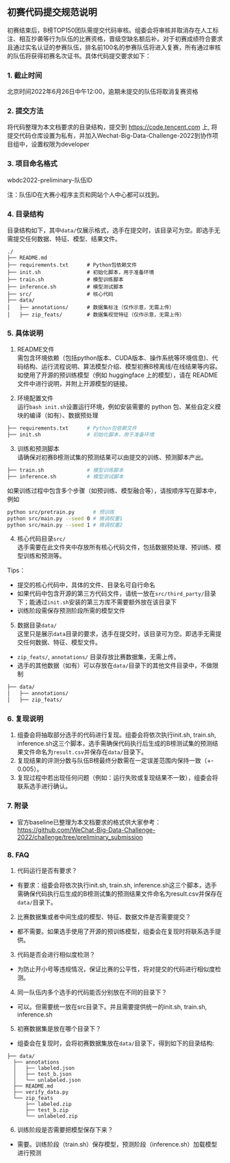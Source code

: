 ## 初赛代码提交规范说明
初赛结束后，B榜TOP150团队需提交代码审核。组委会将审核并取消存在人工标注、相互抄袭等行为队伍的比赛资格，晋级空缺名额后补。对于初赛成绩符合要求且通过实名认证的参赛队伍，排名前100名的参赛队伍将进入复赛，所有通过审核的队伍将获得初赛名次证书。具体代码提交要求如下：

### 1. 截止时间
北京时间2022年6月26日中午12:00，逾期未提交的队伍将取消复赛资格

### 2. 提交方法
将代码整理为本文档要求的目录结构，提交到 https://code.tencent.com 上, 将提交代码仓库设置为私有，并加入Wechat-Big-Data-Challenge-2022到协作项目组中，设置权限为developer

### 3. 项目命名格式
wbdc2022-preliminary-队伍ID

注：队伍ID在大赛小程序主页和网站个人中心都可以找到。

### 4. 目录结构

目录结构如下，其中`data/`仅展示格式，选手在提交时，该目录可为空。即选手无需提交任何数据、特征、模型、结果文件。
```
./
├── README.md
├── requirements.txt      # Python包依赖文件 
├── init.sh               # 初始化脚本，用于准备环境
├── train.sh              # 模型训练脚本
├── inference.sh          # 模型测试脚本 
├── src/                  # 核心代码
├── data/
│   ├── annotations/      # 数据集标注（仅作示意，无需上传）
│   ├── zip_feats/        # 数据集视觉特征（仅作示意，无需上传）
```

### 5. 具体说明

1. README文件  
需包含环境依赖（包括python版本、CUDA版本、操作系统等环境信息)、代码结构、运行流程说明、算法模型介绍、模型初赛B榜离线/在线结果等内容。
如使用了开源的预训练模型（例如 huggingface 上的模型），请在 README 文件中进行说明，并附上开源模型的链接。

2. 环境配置文件  
运行`bash init.sh`设置运行环境，例如安装需要的 python 包、某些自定义模块的编译（如有）、数据预处理
  ```bash
├── requirements.txt      # Python包依赖文件 
├── init.sh               # 初始化脚本，用于准备环境
  ```

3. 训练和预测脚本  
请确保对初赛B榜测试集的预测结果可以由提交的训练、预测脚本产出。
  ```bash
├── train.sh              # 模型训练脚本
├── inference.sh          # 模型测试脚本 
  ```

  如果训练过程中包含多个步骤（如预训练、模型融合等），请按顺序写在脚本中，例如
  ```bash
python src/pretrain.py      # 预训练
python src/main.py --seed 0 # 微调权重1
python src/main.py --seed 1 # 微调权重2
  ```

4. 核心代码目录`src/`  
选手需要在此文件夹中存放所有核心代码文件，包括数据预处理、预训练、模型训练和预测等。

  Tips：
  * 提交的核心代码中，具体的文件、目录名可自行命名
  * 如果代码中包含开源的第三方代码文件，请统一放在`src/third_party/`目录下；能通过`init.sh`安装的第三方库不需要额外放在该目录下
  * 训练阶段需保存预测阶段所需的模型文件

5. 数据目录`data/`  
这里只是展示`data`目录的要求，选手在提交时，该目录可为空。即选手无需提交任何数据、特征、模型文件。
  * `zip_feats/`, `annotations/` 目录存放比赛数据集，无需上传。
  * 选手的其他数据（如有）可以存放在`data/`目录下的其他文件目录中，不做限制
  ```bash
├── data/
│   ├── annotations/
│   ├── zip_feats/
  ```

### 6. 复现说明
1. 组委会将抽取部分选手的代码进行复现。组委会将依次执行init.sh, train.sh, inference.sh这三个脚本，选手需确保代码执行后生成的B榜测试集的预测结果文件命名为`result.csv`并保存在`data/`目录下。
2. 复现结果的评测分数与队伍B榜最终分数需在一定误差范围内保持一致（+- 0.005）。
3. 复现过程中若出现任何问题（例如：运行失败或复现结果不一致），组委会将联系选手进行确认。

### 7. 附录
* 官方baseline已整理为本文档要求的格式供大家参考：https://github.com/WeChat-Big-Data-Challenge-2022/challenge/tree/preliminary_submission

### 8. FAQ
1. 代码运行是否有要求？
  * 有要求：组委会将依次执行init.sh, train.sh, inference.sh这三个脚本，选手需确保代码执行后生成的B榜测试集的预测结果文件命名为result.csv并保存在`data/`目录下。

2. 比赛数据集或者中间生成的模型、特征、数据文件是否需要提交？
  * 都不需要。如果选手使用了开源的预训练模型，组委会在复现时将联系选手提供。

3. 代码是否会进行相似度检测？
  * 为防止开小号等违规情况，保证比赛的公平性，将对提交的代码进行相似度检测。

4. 同一队伍内多个选手的代码能否分别放在不同的目录下？
  * 可以。但需要统一放在src目录下。并且需要提供统一的init.sh, train.sh, inference.sh

5. 初赛数据集是放在哪个目录下？
  * 组委会在复现时，会将初赛数据集放在`data/`目录下，得到如下的目录结构:
  ```
├── data/
    ├── annotations
    │   ├── labeled.json
    │   ├── test_b.json
    │   └── unlabeled.json
    ├── README.md
    ├── verify_data.py
    └── zip_feats
        ├── labeled.zip
        ├── test_b.zip
        └── unlabeled.zip
  ```

6. 训练阶段是否需要把模型保存下来？
  * 需要。训练阶段（train.sh）保存模型，预测阶段（inference.sh）加载模型进行预测
